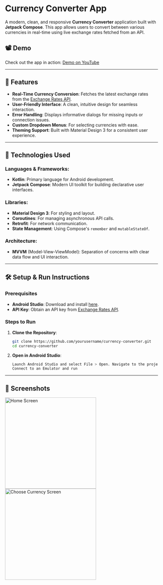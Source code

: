 # Currency Converter App

A modern, clean, and responsive **Currency Converter** application built with **Jetpack Compose**. This app allows users to convert between various currencies in real-time using live exchange rates fetched from an API.

## 📽️ Demo

Check out the app in action: [Demo on YouTube](https://youtube.com/shorts/ihLC1zvb7oY)

---

## 🌟 Features

- **Real-Time Currency Conversion**: Fetches the latest exchange rates from the [Exchange Rates API](https://exchangeratesapi.io/).
- **User-Friendly Interface**: A clean, intuitive design for seamless interaction.
- **Error Handling**: Displays informative dialogs for missing inputs or connection issues.
- **Custom Dropdown Menus**: For selecting currencies with ease.
- **Theming Support**: Built with Material Design 3 for a consistent user experience.

---

## 🔧 Technologies Used

### Languages & Frameworks:
- **Kotlin**: Primary language for Android development.
- **Jetpack Compose**: Modern UI toolkit for building declarative user interfaces.

### Libraries:
- **Material Design 3**: For styling and layout.
- **Coroutines**: For managing asynchronous API calls.
- **Retrofit**: For network communication.
- **State Management**: Using Compose's `remember` and `mutableStateOf`.

### Architecture:
- **MVVM** (Model-View-ViewModel): Separation of concerns with clear data flow and UI interaction.

---

## 🛠️ Setup & Run Instructions

### Prerequisites
- **Android Studio**: Download and install [here](https://developer.android.com/studio).
- **API Key**: Obtain an API key from [Exchange Rates API](https://exchangeratesapi.io/).

### Steps to Run
1. **Clone the Repository**:
   ```bash
   git clone https://github.com/yourusername/currency-converter.git
   cd currency-converter
2. **Open in Android Studio**:
   ```bash
   Launch Android Studio and select File > Open. Navigate to the project directory
   Connect to an Emulator and run

---

## 📸 Screenshots
<img src="capture/home.png" alt="Home Screen" width="300" />
<img src="capture/choose_currency.png" alt="Choose Currency Screen" width="300" />
